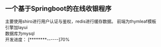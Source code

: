 ## 一个基于Springboot的在线收银程序
主要使用shiro进行用户认证与鉴权，redis进行缓存数据。
前端为thymleaf模板引擎加layui\
数据库为mysql\
开发进度： [********------]70%
